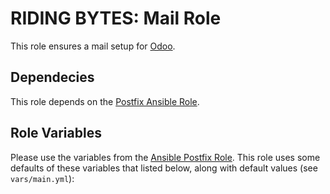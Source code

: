 # RIDING BYTES: Mail Role

This role ensures a mail setup for [Odoo][1].


## Dependecies

This role depends on the [Postfix Ansible Role][9].

## Role Variables

Please use the variables from the [Ansible Postfix Role][9].
This role uses some defaults of these variables that listed below, along with
default values (see `vars/main.yml`):


[1]:  http://ridingbytes.com "RIDING BYTES"
[2]:  https://odoo.com "Odoo ERP"
[3]:  https://www.vagrantup.com/docs/getting-started/ "Vagrant"
[4]:  https://www.ansible.com "Ansible"
[5]:  https://docs.ansible.com/ansible/playbooks.html "Ansible Playbook"
[6]:  https://docs.ansible.com/ansible/playbooks_roles.html "Ansible Roles"
[7]:  https://galaxy.ansible.com "Ansible Galaxy"
[8]:  https://docs.ansible.com/ansible/intro_inventory.html "Ansible Inventory"
[9]:  https://galaxy.ansible.com/tersmitten/postfix/ "Postfix Ansible Role"
